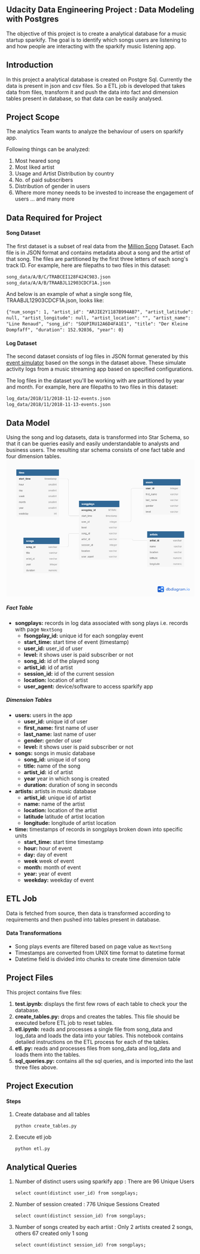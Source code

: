 ## Udacity Data Engineering Project : Data Modeling with Postgres
The objective of this project is to create a analytical database for a music startup sparkify. The goal is to identify which songs users are listening to and how people are interacting with the sparkify music listening app.

## Introduction
In this project a analytical database is created on Postgre Sql. Currently the data is present in json and csv files. So a ETL job is developed that takes data from files, transform it and push the data into fact and dimension tables present in database, so that data can be easily analysed.

## Project Scope
The analytics Team wants to analyze the behaviour of users on sparkify app.

Following things can be analyzed:
1. Most heared song
2. Most liked artist
3. Usage and Artist Distribution by country
4. No. of paid subscribers
5. Distribution of gender in users
6. Where more money needs to be invested to increase the engagement of users
... and many more

## Data Required for Project
#### Song Dataset
The first dataset is a subset of real data from the [Million Song](https://labrosa.ee.columbia.edu/millionsong/) Dataset. Each file is in JSON format and contains metadata about a song and the artist of that song. The files are partitioned by the first three letters of each song's track ID. For example, here are filepaths to two files in this dataset:
```
song_data/A/B/C/TRABCEI128F424C983.json
song_data/A/A/B/TRAABJL12903CDCF1A.json
```
And below is an example of what a single song file, TRAABJL12903CDCF1A.json, looks like:
```
{"num_songs": 1, "artist_id": "ARJIE2Y1187B994AB7", "artist_latitude": null, "artist_longitude": null, "artist_location": "", "artist_name": "Line Renaud", "song_id": "SOUPIRU12A6D4FA1E1", "title": "Der Kleine Dompfaff", "duration": 152.92036, "year": 0}
```
#### Log Dataset
The second dataset consists of log files in JSON format generated by this [event simulator](https://github.com/Interana/eventsim) based on the songs in the dataset above. These simulate activity logs from a music streaming app based on specified configurations.

The log files in the dataset you'll be working with are partitioned by year and month. For example, here are filepaths to two files in this dataset:
```
log_data/2018/11/2018-11-12-events.json
log_data/2018/11/2018-11-13-events.json
```
## Data Model
Using the song and log datasets, data is transformed into Star Schema, so that it can be queries easily and easily understandable to analysts and business users.
The resulting star schema consists of one fact table and four dimension tables.
![Data Model](https://github.com/vikaskumar23/Udacity-DEND-Project-Data-Modeling-with-Postgres/blob/master/dbmodel.png)
##### Fact Table
- **songplays:** records in log data associated with song plays i.e. records with page ```NextSong```
    - **fsongplay_id:** unique id for each songplay event
    - **start_time:** start time of event (timestamp)
    - **user_id:** user_id of user
    - **level:** it shows user is paid subscriber or not
    - **song_id:** id of the played song
    - **artist_id:** id of artist
    - **session_id:** id of the current session
    - **location:** location of artist
    - **user_agent:** device/software to access sparkify app

##### Dimension Tables
- **users:** users in the app
    - **user_id:** unique id of user
    - **first_name:** first name of user
    - **last_name:** last name of user
    - **gender:** gender of user
    - **level:** it shows user is paid subscriber or not
- **songs:** songs in music database
    - **song_id:** unique id of song
    - **title:** name of the song
    - **artist_id:** id of artist
    - **year** year in which song is created
    - **duration:** duration of song in seconds
- **artists:** artists in music database
    - **artist_id:** unique id of artist
    - **name:** name of the artist
    - **location:** location of the artist
    - **latitude** latitude of artist location
    - **longitude:** longitude of artist location
- **time:** timestamps of records in songplays broken down into specific units
    - **start_time:** start time timestamp
    - **hour:** hour of event
    - **day:** day of event
    - **week** week of event
    - **month:** month of event
    - **year:** year of event
    - **weekday:** weekday of event
## ETL Job
Data is fetched from source, then data is transformed according to requirements and then pushed into tables present in database.
#### Data Transformations
- Song plays events are filtered based on page value as ```NextSong```
- Timestamps are converted from UNIX time format to datetime format
- Datetime field is divided into chunks to create time dimension table

## Project Files
This project contains five files:
1. **test.ipynb:** displays the first few rows of each table to check your the database.
2. **create_tables.py:** drops and creates the tables. This file should be executed before ETL job to reset tables.
3. **etl.ipynb:** reads and processes a single file from song_data and log_data and loads the data into your tables. This notebook contains detailed instructions on the ETL process for each of the tables.
4. **etl. py:** reads and processes files from song_data and log_data and loads them into the tables.
5. **sql_queries.py:** contains all the sql queries, and is imported into the last three files above.

## Project Execution
#### Steps
1. Create database and all tables
    ```
    python create_tables.py
    ```
2. Execute etl job
    ```
    python etl.py
    ```
## Analytical Queries
1. Number of distinct users using sparkify app : There are 96 Unique Users
	```
	select count(distinct user_id) from songplays;
	```
2. Number of session created : 776 Unique Sessions Created
	```
	select count(distinct session_id) from songplays;
	```
3. Number of songs created by each artist : Only 2 artists created 2 songs, others 67 created only 1 song
	```
	select count(distinct session_id) from songplays;
	```
